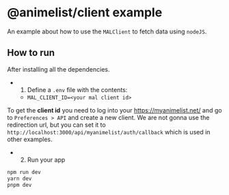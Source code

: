 # @animelist/client example

An example about how to use the `MALClient` to fetch
data using `nodeJS`.

## How to run

After installing all the dependencies.

- 1. Define a `.env` file with the contents:
  - `MAL_CLIENT_ID=<your mal client id>`

To get the **client id** you need to log into your <https://myanimelist.net/> and go to `Preferences > API` and create a new client. We are not gonna use the redirection url, but you can set it to `http://localhost:3000/api/myanimelist/auth/callback` which is used in other examples.

- 2. Run your app

```bash
npm run dev
yarn dev
pnpm dev
```
